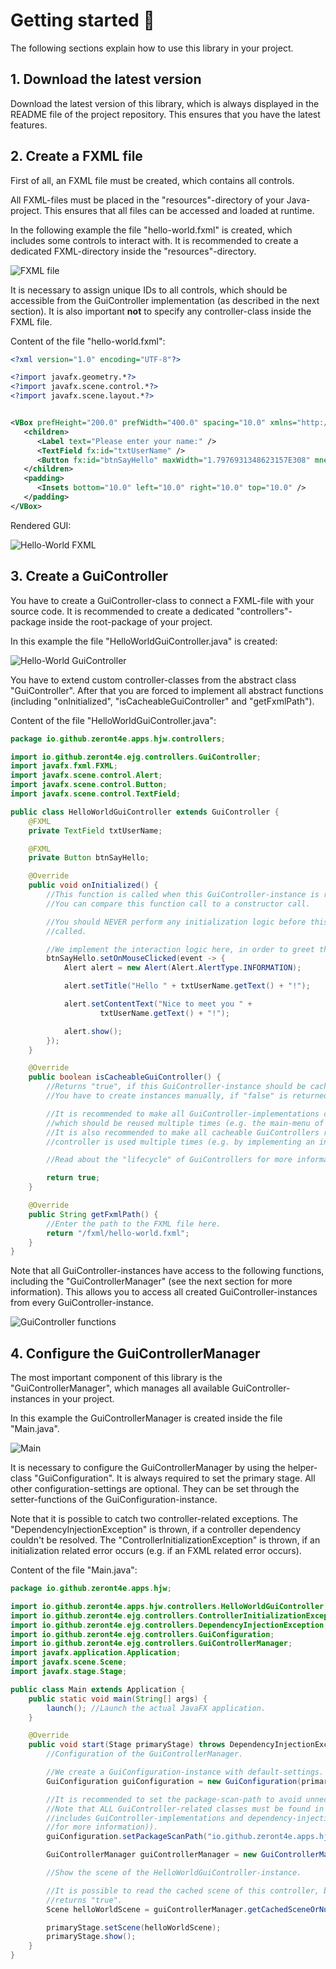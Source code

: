 # Getting started 🚀

The following sections explain how to use this library in your project.

## 1. Download the latest version

Download the latest version of this library, which is always displayed in the README file of the project repository. 
This ensures that you have the latest features.

## 2. Create a FXML file

First of all, an FXML file must be created, which contains all controls.

All FXML-files must be placed in the "resources"-directory of your Java-project. This ensures that all files can be 
accessed and loaded at runtime.

In the following example the file "hello-world.fxml" is created, which includes some controls to interact with. It is 
recommended to create a dedicated FXML-directory inside the "resources"-directory.

![FXML file](assets/fxml-file.png)

It is necessary to assign unique IDs to all controls, which should be accessible from the GuiController implementation 
(as described in the next section). It is also important **not** to specify any controller-class inside the FXML file.

Content of the file "hello-world.fxml":

```xml
<?xml version="1.0" encoding="UTF-8"?>

<?import javafx.geometry.*?>
<?import javafx.scene.control.*?>
<?import javafx.scene.layout.*?>


<VBox prefHeight="200.0" prefWidth="400.0" spacing="10.0" xmlns="http://javafx.com/javafx/17.0.2-ea" xmlns:fx="http://javafx.com/fxml/1">
   <children>
      <Label text="Please enter your name:" />
      <TextField fx:id="txtUserName" />
      <Button fx:id="btnSayHello" maxWidth="1.7976931348623157E308" mnemonicParsing="false" text="Say hello" VBox.vgrow="ALWAYS" />
   </children>
   <padding>
      <Insets bottom="10.0" left="10.0" right="10.0" top="10.0" />
   </padding>
</VBox>
```

Rendered GUI:

![Hello-World FXML](assets/hello-world-fxml.png)

## 3. Create a GuiController

You have to create a GuiController-class to connect a FXML-file with your source code. It is recommended to create a 
dedicated "controllers"-package inside the root-package of your project.

In this example the file "HelloWorldGuiController.java" is created:

![Hello-World GuiController](assets/hello-world-gui-controller.png)

You have to extend custom controller-classes from the abstract class "GuiController". After that you are 
forced to implement all abstract functions (including "onInitialized", "isCacheableGuiController" and "getFxmlPath").

Content of the file "HelloWorldGuiController.java":

```java
package io.github.zeront4e.apps.hjw.controllers;

import io.github.zeront4e.ejg.controllers.GuiController;
import javafx.fxml.FXML;
import javafx.scene.control.Alert;
import javafx.scene.control.Button;
import javafx.scene.control.TextField;

public class HelloWorldGuiController extends GuiController {
    @FXML
    private TextField txtUserName;

    @FXML
    private Button btnSayHello;

    @Override
    public void onInitialized() {
        //This function is called when this GuiController-instance is ready to use.
        //You can compare this function call to a constructor call.

        //You should NEVER perform any initialization logic before this function was
        //called.

        //We implement the interaction logic here, in order to greet the user.
        btnSayHello.setOnMouseClicked(event -> {
            Alert alert = new Alert(Alert.AlertType.INFORMATION);

            alert.setTitle("Hello " + txtUserName.getText() + "!");

            alert.setContentText("Nice to meet you " +
                    txtUserName.getText() + "!");

            alert.show();
        });
    }

    @Override
    public boolean isCacheableGuiController() {
        //Returns "true", if this GuiController-instance should be cached.
        //You have to create instances manually, if "false" is returned.

        //It is recommended to make all GuiController-implementations cacheable 
        //which should be reused multiple times (e.g. the main-menu of your application).
        //It is also recommended to make all cacheable GuiControllers resettable, if the 
        //controller is used multiple times (e.g. by implementing an interface with a reset-function).

        //Read about the "lifecycle" of GuiControllers for more information.

        return true;
    }

    @Override
    public String getFxmlPath() {
        //Enter the path to the FXML file here.
        return "/fxml/hello-world.fxml";
    }
}
```

Note that all GuiController-instances have access to the following functions, including the "GuiControllerManager" 
(see the next section for more information). This allows you to access all created GuiController-instances from every 
GuiController-instance.

![GuiController functions](assets/gui-controller-functions.png)

## 4. Configure the GuiControllerManager

The most important component of this library is the "GuiControllerManager", which manages all available 
GuiController-instances in your project.

In this example the GuiControllerManager is created inside the file "Main.java".

![Main](assets/main.png)

It is necessary to configure the GuiControllerManager by using the helper-class "GuiConfiguration". It is always 
required to set the primary stage. All other configuration-settings are optional. They can be set through the 
setter-functions of the GuiConfiguration-instance.

Note that it is possible to catch two controller-related exceptions. The "DependencyInjectionException" is thrown, if a 
controller dependency couldn't be resolved. The "ControllerInitializationException" is thrown, if an initialization 
related error occurs (e.g. if an FXML related error occurs).

Content of the file "Main.java":

```java
package io.github.zeront4e.apps.hjw;

import io.github.zeront4e.apps.hjw.controllers.HelloWorldGuiController;
import io.github.zeront4e.ejg.controllers.ControllerInitializationException;
import io.github.zeront4e.ejg.controllers.DependencyInjectionException;
import io.github.zeront4e.ejg.controllers.GuiConfiguration;
import io.github.zeront4e.ejg.controllers.GuiControllerManager;
import javafx.application.Application;
import javafx.scene.Scene;
import javafx.stage.Stage;

public class Main extends Application {
    public static void main(String[] args) {
        launch(); //Launch the actual JavaFX application.
    }

    @Override
    public void start(Stage primaryStage) throws DependencyInjectionException, ControllerInitializationException {
        //Configuration of the GuiControllerManager.

        //We create a GuiConfiguration-instance with default-settings.
        GuiConfiguration guiConfiguration = new GuiConfiguration(primaryStage);

        //It is recommended to set the package-scan-path to avoid unnecessary reflection-lookups.
        //Note that ALL GuiController-related classes must be found in the specified package or a sub-package (this 
        //includes GuiController-implementations and dependency-injection related functions (see "dependency-injection" 
        //for more information)).
        guiConfiguration.setPackageScanPath("io.github.zeront4e.apps.hjw");

        GuiControllerManager guiControllerManager = new GuiControllerManager(guiConfiguration);

        //Show the scene of the HelloWorldGuiController-instance.

        //It is possible to read the cached scene of this controller, because "isCacheableGuiController" 
        //returns "true".
        Scene helloWorldScene = guiControllerManager.getCachedSceneOrNull(HelloWorldGuiController.class);

        primaryStage.setScene(helloWorldScene);
        primaryStage.show();
    }
}
```